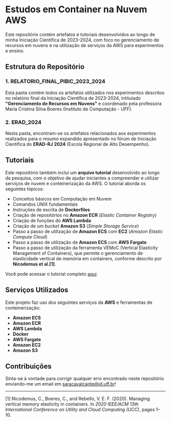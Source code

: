 # Estudos em Container na Nuvem AWS

Este repositório contém artefatos e tutoriais desenvolvidos ao longo de minha Iniciação Científica de 2023-2024, com foco no gerenciamento de recursos em nuvens e na utilização de serviços da AWS para experimentos e ensino.

## Estrutura do Repositório

### 1. **RELATORIO_FINAL_PIBIC_2023_2024**
Esta pasta contém todos os artefatos utilizados nos experimentos descritos no relatório final da Iniciação Científica de 2023-2024, intitulado **"Gerenciamento de Recursos em Nuvens"** e coordenado pela professora Maria Cristina Silva Boeres (Instituto de Computação - UFF). 

### 2. **ERAD_2024**
Nesta pasta, encontram-se os artefatos relacionados aos experimentos realizados para o resumo expandido apresentado no fórum de Iniciação Científica do **ERAD-RJ 2024** (Escola Regional de Alto Desempenho).

## Tutoriais

Este repositório também inclui um **arquivo tutorial** desenvolvido ao longo da pesquisa, com o objetivo de ajudar iniciantes a compreender e utilizar serviços de nuvem e conteinerização da AWS. O tutorial aborda os seguintes tópicos:

- Conceitos básicos em Computação em Nuvem
- Comandos UNIX fundamentais
- Instruções de escrita de **Dockerfiles**
- Criação de repositórios no **Amazon ECR** (_Elastic Container Registry_)
- Criação de funções do **AWS Lambda**
- Criação de um _bucket_ **Amazon S3** (_Simple Storage Service_)
- Passo a passo de utilização de **Amazon ECS** com **EC2** (_Amazon Elastic Compute Cloud_) 
- Passo a passo de utilização de **Amazon ECS** com **AWS Fargate**
- Passo a passo de utilização da ferramenta VEMoC (Vertical Elasticity Management of Containers), que permite o gerenciamento de elasticidade vertical de memória em containers, conforme descrito por **Nicodemus et al.\[1\]**.

Você pode acessar o tutorial completo [aqui](https://docs.google.com/document/d/1BYJx32pcGeCqaitQW26pobPJ-2dd-LrGgrfkrmMjOvA/edit?usp=sharing).

## Serviços Utilizados

Este projeto faz uso dos seguintes serviços da **AWS** e ferramentas de conteinerização:

- **Amazon ECS**
- **Amazon ECR**
- **AWS Lambda**
- **Docker**
- **AWS Fargate**
- **Amazon EC2**
- **Amazon S3**

## Contribuições

Sinta-se à vontade para corrigir qualquer erro encontrado neste repositório enviando-me um email em saracavalcante@id.uff.br!

---

\[1\] Nicodemus, C., Boeres, C., and Rebello, V. E. F. (2020). Managing vertical memory elasticity in containers. In *2020 IEEE/ACM 13th International Conference on Utility and Cloud Computing (UCC)*, pages 1–10.
